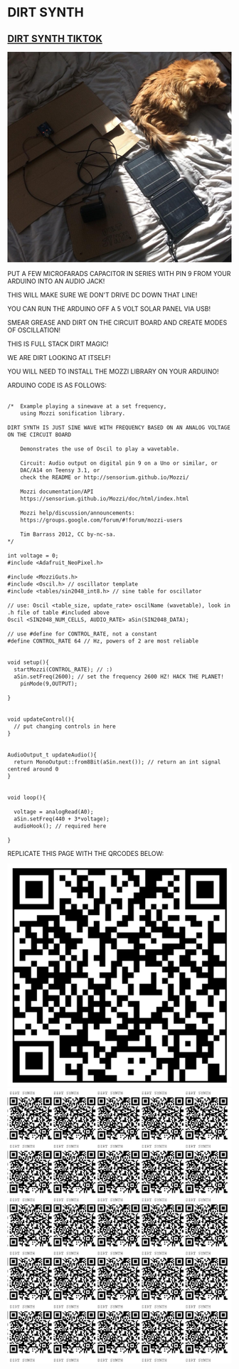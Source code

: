  # DIRT SYNTH

## [DIRT SYNTH TIKTOK](https://www.tiktok.com/@quantum_trash/video/7321476734845570347)

![](https://raw.githubusercontent.com/LafeLabs/dirtsynth/main/images/dirtsynth.png)

PUT A FEW MICROFARADS CAPACITOR IN SERIES WITH PIN 9 FROM YOUR ARDUINO INTO AN AUDIO JACK! 

THIS WILL MAKE SURE WE DON'T DRIVE DC DOWN THAT LINE!

YOU CAN RUN THE ARDUINO OFF A 5 VOLT SOLAR PANEL VIA USB!

SMEAR GREASE AND DIRT ON THE CIRCUIT BOARD AND CREATE MODES OF OSCILLATION!

THIS IS FULL STACK DIRT MAGIC!

WE ARE DIRT LOOKING AT ITSELF!


YOU WILL NEED TO INSTALL THE MOZZI LIBRARY ON YOUR ARDUINO!

ARDUINO CODE IS AS FOLLOWS:


```

/*  Example playing a sinewave at a set frequency,
    using Mozzi sonification library.

DIRT SYNTH IS JUST SINE WAVE WITH FREQUENCY BASED ON AN ANALOG VOLTAGE ON THE CIRCUIT BOARD

    Demonstrates the use of Oscil to play a wavetable.

    Circuit: Audio output on digital pin 9 on a Uno or similar, or
    DAC/A14 on Teensy 3.1, or
    check the README or http://sensorium.github.io/Mozzi/

    Mozzi documentation/API
    https://sensorium.github.io/Mozzi/doc/html/index.html

    Mozzi help/discussion/announcements:
    https://groups.google.com/forum/#!forum/mozzi-users

    Tim Barrass 2012, CC by-nc-sa.
*/

int voltage = 0;
#include <Adafruit_NeoPixel.h>

#include <MozziGuts.h>
#include <Oscil.h> // oscillator template
#include <tables/sin2048_int8.h> // sine table for oscillator

// use: Oscil <table_size, update_rate> oscilName (wavetable), look in .h file of table #included above
Oscil <SIN2048_NUM_CELLS, AUDIO_RATE> aSin(SIN2048_DATA);

// use #define for CONTROL_RATE, not a constant
#define CONTROL_RATE 64 // Hz, powers of 2 are most reliable


void setup(){
  startMozzi(CONTROL_RATE); // :)
  aSin.setFreq(2600); // set the frequency 2600 HZ! HACK THE PLANET!
    pinMode(9,OUTPUT); 

}


void updateControl(){
  // put changing controls in here
}


AudioOutput_t updateAudio(){
  return MonoOutput::from8Bit(aSin.next()); // return an int signal centred around 0
}


void loop(){
  
  voltage = analogRead(A0);
  aSin.setFreq(440 + 3*voltage);  
  audioHook(); // required here
  
}
```

REPLICATE THIS PAGE WITH THE QRCODES BELOW:

![](https://raw.githubusercontent.com/LafeLabs/dirtsynth/main/images/qrcode.png)
![](https://raw.githubusercontent.com/LafeLabs/dirtsynth/main/images/qrcode-page.png)
